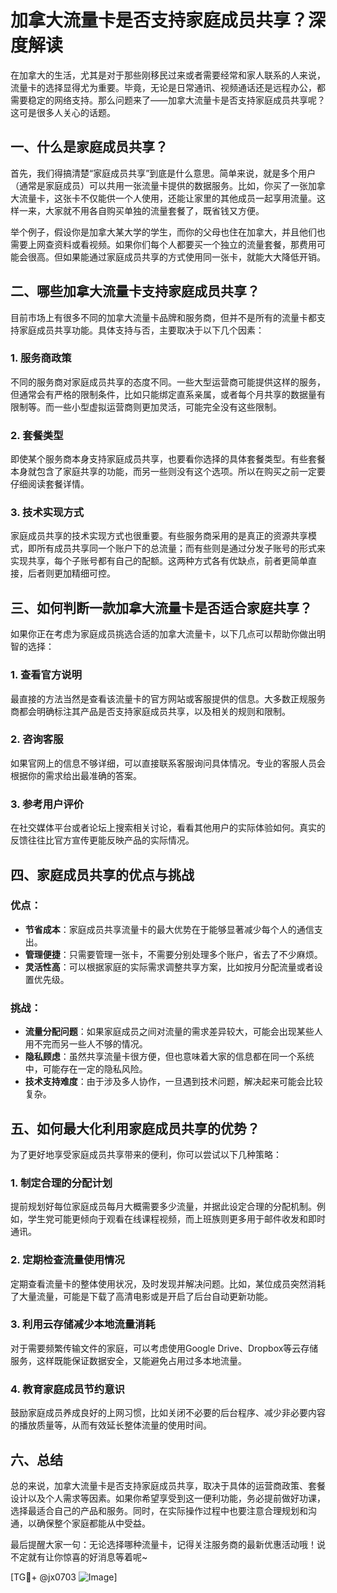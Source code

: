 # 加拿大流量卡是否支持家庭成员共享？深度解读

在加拿大的生活，尤其是对于那些刚移民过来或者需要经常和家人联系的人来说，流量卡的选择显得尤为重要。毕竟，无论是日常通讯、视频通话还是远程办公，都需要稳定的网络支持。那么问题来了——加拿大流量卡是否支持家庭成员共享呢？这可是很多人关心的话题。

## 一、什么是家庭成员共享？

首先，我们得搞清楚“家庭成员共享”到底是什么意思。简单来说，就是多个用户（通常是家庭成员）可以共用一张流量卡提供的数据服务。比如，你买了一张加拿大流量卡，这张卡不仅能供一个人使用，还能让家里的其他成员一起享用流量。这样一来，大家就不用各自购买单独的流量套餐了，既省钱又方便。

举个例子，假设你是加拿大某大学的学生，而你的父母也住在加拿大，并且他们也需要上网查资料或看视频。如果你们每个人都要买一个独立的流量套餐，那费用可能会很高。但如果能通过家庭成员共享的方式使用同一张卡，就能大大降低开销。

## 二、哪些加拿大流量卡支持家庭成员共享？

目前市场上有很多不同的加拿大流量卡品牌和服务商，但并不是所有的流量卡都支持家庭成员共享功能。具体支持与否，主要取决于以下几个因素：

### 1. **服务商政策**
   不同的服务商对家庭成员共享的态度不同。一些大型运营商可能提供这样的服务，但通常会有严格的限制条件，比如只能绑定直系亲属，或者每个月共享的数据量有限制等。而一些小型虚拟运营商则更加灵活，可能完全没有这些限制。

### 2. **套餐类型**
   即使某个服务商本身支持家庭成员共享，也要看你选择的具体套餐类型。有些套餐本身就包含了家庭共享的功能，而另一些则没有这个选项。所以在购买之前一定要仔细阅读套餐详情。

### 3. **技术实现方式**
   家庭成员共享的技术实现方式也很重要。有些服务商采用的是真正的资源共享模式，即所有成员共享同一个账户下的总流量；而有些则是通过分发子账号的形式来实现共享，每个子账号都有自己的配额。这两种方式各有优缺点，前者更简单直接，后者则更加精细可控。

## 三、如何判断一款加拿大流量卡是否适合家庭共享？

如果你正在考虑为家庭成员挑选合适的加拿大流量卡，以下几点可以帮助你做出明智的选择：

### 1. **查看官方说明**
   最直接的方法当然是查看该流量卡的官方网站或客服提供的信息。大多数正规服务商都会明确标注其产品是否支持家庭成员共享，以及相关的规则和限制。

### 2. **咨询客服**
   如果官网上的信息不够详细，可以直接联系客服询问具体情况。专业的客服人员会根据你的需求给出最准确的答案。

### 3. **参考用户评价**
   在社交媒体平台或者论坛上搜索相关讨论，看看其他用户的实际体验如何。真实的反馈往往比官方宣传更能反映产品的实际情况。

## 四、家庭成员共享的优点与挑战

### 优点：
- **节省成本**：家庭成员共享流量卡的最大优势在于能够显著减少每个人的通信支出。
- **管理便捷**：只需要管理一张卡，不需要分别处理多个账户，省去了不少麻烦。
- **灵活性高**：可以根据家庭的实际需求调整共享方案，比如按月分配流量或者设置优先级。

### 挑战：
- **流量分配问题**：如果家庭成员之间对流量的需求差异较大，可能会出现某些人用不完而另一些人不够的情况。
- **隐私顾虑**：虽然共享流量卡很方便，但也意味着大家的信息都在同一个系统中，可能存在一定的隐私风险。
- **技术支持难度**：由于涉及多人协作，一旦遇到技术问题，解决起来可能会比较复杂。

## 五、如何最大化利用家庭成员共享的优势？

为了更好地享受家庭成员共享带来的便利，你可以尝试以下几种策略：

### 1. **制定合理的分配计划**
   提前规划好每位家庭成员每月大概需要多少流量，并据此设定合理的分配机制。例如，学生党可能更倾向于观看在线课程视频，而上班族则更多用于邮件收发和即时通讯。

### 2. **定期检查流量使用情况**
   定期查看流量卡的整体使用状况，及时发现并解决问题。比如，某位成员突然消耗了大量流量，可能是下载了高清电影或是开启了后台自动更新功能。

### 3. **利用云存储减少本地流量消耗**
   对于需要频繁传输文件的家庭，可以考虑使用Google Drive、Dropbox等云存储服务，这样既能保证数据安全，又能避免占用过多本地流量。

### 4. **教育家庭成员节约意识**
   鼓励家庭成员养成良好的上网习惯，比如关闭不必要的后台程序、减少非必要内容的播放质量等，从而有效延长整体流量的使用时间。

## 六、总结

总的来说，加拿大流量卡是否支持家庭成员共享，取决于具体的运营商政策、套餐设计以及个人需求等因素。如果你希望享受到这一便利功能，务必提前做好功课，选择最适合自己的产品和服务。同时，在实际操作过程中也要注意合理规划和沟通，以确保整个家庭都能从中受益。

最后提醒大家一句：无论选择哪种流量卡，记得关注服务商的最新优惠活动哦！说不定就有让你惊喜的好消息等着呢~

[TG💪+ @jx0703 ![Image](https://github.com/user-attachments/assets/dbca1d08-cadb-493c-b0ec-ad6f7a83f270)]